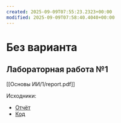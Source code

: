 ```yaml
---
created: 2025-09-09T07:55:23.2323+00:00
modified: 2025-09-09T07:58:40.4040+00:00
---
```

# Без варианта
## Лабораторная работа №1
[[Основы ИИ/1/report.pdf]]

Исходники:
- [Отчёт](https://github.com/IAmProgrammist/lab_materials/tree/main/Основы%20ИИ/1)
- [Код](https://github.com/IAmProgrammist/ai_basics/tree/lab1)
